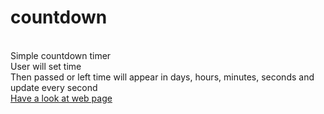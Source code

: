 # countdown
<br /> Simple countdown timer
<br /> User will set time
<br />Then passed or left time will appear in days, hours, minutes, seconds and update every second
<br /><a href="https://algocountdown.netlify.app/"> Have a look at web page</a>

